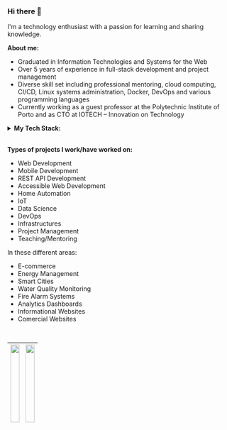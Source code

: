 ### Hi there 👋

I'm a technology enthusiast with a passion for learning and sharing knowledge. 

**About me:**
- Graduated in Information Technologies and Systems for the Web
- Over 5 years of experience in full-stack development and project management
- Diverse skill set including professional mentoring, cloud computing, CI/CD, Linux systems administration, Docker, DevOps and various programming languages
- Currently working as a guest professor at the Polytechnic Institute of Porto and as CTO at IOTECH – Innovation on Technology


<details>
<summary>
	<b>My Tech Stack:</b>
</summary>

<br/>

**Currently learning / Want to learn:**
<div>
	<img width="50" style="margin: 0.25rem;" src="./icons/rust.png" alt="Rust" title="Rust"/>
	<img width="50" style="margin: 0.25rem;" src="./icons/go.png" alt="Go" title="Go"/>
</div>

<br/>

**Languages:**
<div>
    <img width="50" style="margin: 0.25rem;" src="./icons/html.png" alt="HTML" title="HTML"/>
	<img width="50" style="margin: 0.25rem;" src="./icons/css.png" alt="CSS" title="CSS"/>
	<img width="50" style="margin: 0.25rem;" src="./icons/sass.png" alt="Sass" title="Sass"/>
    <img width="50" style="margin: 0.25rem;" src="./icons/js.png" alt="JavaScript" title="JavaScript"/>
    <img width="50" style="margin: 0.25rem;" src="./icons/ts.png" alt="TypeScript" title="TypeScript"/>
    <img width="50" style="margin: 0.25rem;" src="./icons/python.png" alt="Python" title="Python"/>
    <img width="50" style="margin: 0.25rem;" src="./icons/php.png" alt="php (elephpant)" title="php (elephpant)"/>
	<img width="50" style="margin: 0.25rem;" src="./icons/bash.png" alt="bash" title="bash"/>
</div>

<br/>

**Frameworks/Tools:**
<div>
    <img width="50" style="margin: 0.25rem;" src="./icons/jupyter.png" alt="Jupyter Notebook" title="Jupyter Notebook"/>
	<img width="50" style="margin: 0.25rem;" src="./icons/bootstrap.png" alt="Bootstrap" title="Bootstrap"/>
	<img width="50" style="margin: 0.25rem;" src="./icons/tailwindcss.png" alt="Tailwind CSS" title="Tailwind CSS"/>  
    <img width="50" style="margin: 0.25rem;" src="./icons/bulma.png" alt="Bulma" title="Bulma"/>
    <img width="50" style="margin: 0.25rem;" src="./icons/react.png" alt="React" title="React"/>
	<img width="50" style="margin: 0.25rem;" src="./icons/vuejs.png" alt="Vue.js" title="Vue.js"/>
	<img width="50" style="margin: 0.25rem;" src="./icons/vuetify.png" alt="Vuetify.js" title="Vuetify.js"/>
	<img width="50" style="margin: 0.25rem;" src="./icons/capacitor.png" alt="Capacitor" title="Capacitor"/>
    <img width="50" style="margin: 0.25rem;" src="./icons/nodejs.png" alt="Node.js" title="Node.js"/>
	<img width="50" style="margin: 0.25rem;" src="./icons/express.png" alt="Express" title="Express"/>
	<img width="50" style="margin: 0.25rem;" src="./icons/strapi.png" alt="Strapi" title="Strapi"/>
	<img width="50" style="margin: 0.25rem;" src="./icons/laravel.png" alt="Laravel" title="Laravel"/>
    <img width="50" style="margin: 0.25rem;" src="./icons/wordpress.png" alt="Wordpress" title="Wordpress"/>
	<img width="50" style="margin: 0.25rem;" src="./icons/woocommerce.png" alt="Woocommerce" title="Woocommerce"/>
	<img width="50" style="margin: 0.25rem;" src="./icons/socket_io.png" alt="Socket.io" title="Socket.io"/>
	<img width="50" style="margin: 0.25rem;" src="./icons/android.png" alt="Android" title="Android"/>
	<img width="50" style="margin: 0.25rem;" src="./icons/firebase.png" alt="Firebase" title="Firebase"/>
</div> 

<br/>

**Databases:**
<div>
    <img width="50" style="margin: 0.25rem;" src="./icons/postgresql.png" alt="PostgreSQL" title="PostgreSQL"/>
	<img width="50" style="margin: 0.25rem;" src="./icons/mysql.png" alt="MySQL" title="MySQL"/>
	<img width="50" style="margin: 0.25rem;" src="./icons/redis.png" alt="redis" title="redis"/>
	<img width="50" style="margin: 0.25rem;" src="./icons/mongodb.png" alt="mongoDB" title="mongoDB"/>
    <img width="50" style="margin: 0.25rem;" src="./icons/sqlite.png" alt="SQLite" title="SQLite"/>
	<img width="50" style="margin: 0.25rem;" src="./icons/questdb.png" alt="QuestDB" title="QuestDB"/>
	
</div> 

<br/>

**DevOps/Infrastructure:**
<div>
    <img width="50" style="margin: 0.25rem;" src="./icons/docker.png" alt="Docker" title="Docker"/>
	<img width="50" style="margin: 0.25rem;" src="./icons/nginx.png" alt="Nginx" title="Nginx"/>
	<img width="50" style="margin: 0.25rem;" src="./icons/apache.png" alt="Apache" title="Apache"/>
	<img width="50" style="margin: 0.25rem;" src="./icons/gcp.png" alt="GCP" title="GCP"/>
	<img width="50" style="margin: 0.25rem;" src="./icons/linux.png" alt="Linux" title="Linux"/>
	<img width="50" style="margin: 0.25rem;" src="./icons/proxmox.png" alt="Proxmox" title="Proxmox"/>
	<img width="50" style="margin: 0.25rem;" src="./icons/portainer.png" alt="Portainer" title="Portainer"/>
	<img width="50" style="margin: 0.25rem;" src="./icons/pfsense.png" alt="PfSense" title="PfSense"/>
</div> 

<br/>

**CI/CD:**
<div>
	<img width="50" style="margin: 0.25rem;" src="./icons/github_actions.png" alt="Github Actions" title="Github Actions"/>
</div>

<br/>

**Tools:**
<div>
	<img width="50" style="margin: 0.25rem;" src="./icons/postman.png" alt="Postman" title="Postman"/>
	<img width="50" style="margin: 0.25rem;" src="./icons/git.png" alt="Git" title="Git"/>
	<img width="50" style="margin: 0.25rem;" src="./icons/github.png" alt="GitHub" title="GitHub"/>
	<img width="50" style="margin: 0.25rem;" src="./icons/vscode.png" alt="Visual Studio Code" title="Visual Studio Code"/>
	<img width="50" style="margin: 0.25rem;" src="./icons/android_studio.png" alt="Android Studio" title="Android Studio"/>
</div>

<br/>

**Design Tools:**
<div>
	<img width="50" style="margin: 0.25rem;" src="./icons/figma.png" alt="Figma" title="Figma"/>
	<img width="50" style="margin: 0.25rem;" src="./icons/adobe_xd.png" alt="Adobe XD" title="Adobe XD"/>
	<img width="50" style="margin: 0.25rem;" src="./icons/adobe_illustrator.png" alt="Adobe Illustrator" title="Adobe Illustrator"/>
	<img width="50" style="margin: 0.25rem;" src="./icons/adobe_photoshop.png" alt="Adobe Photoshop" title="Adobe Photoshop"/>
	<img width="50" style="margin: 0.25rem;" src="./icons/adobe_premiere.png" alt="Adobe Premiere Pro" title="Adobe Premiere Pro"/>
</div>

<br/>

**Home Automation:**
<div>
	<img width="50" style="margin: 0.25rem;" src="./icons/home_assistant.png" alt="Home Assistant" title="Home Assistant"/>
</div>

<br/>
</details>
<br/>

**Types of projects I work/have worked on:**
- Web Development
- Mobile Development
- REST API Development
- Accessible Web Development
- Home Automation
- IoT
- Data Science
- DevOps
- Infrastructures
- Project Management
- Teaching/Mentoring

In these different areas:
- E-commerce
- Energy Management
- Smart Cities
- Water Quality Monitoring
- Fire Alarm Systems
- Analytics Dashboards
- Informational Websites
- Comercial Websites


<br/>


| <img height="175px" width="100%" align="center" src="https://github-readme-stats-nine-xi-32.vercel.app/api?username=IOTech-DanielCarneiro&show_icons=true&hide_rank=true&theme=github_dark_dimmed"> | <img height="175px" width="100%" align="center" src="https://github-readme-stats-nine-xi-32.vercel.app/api/top-langs/?username=IOTech-DanielCarneiro&hide_progress=true&langs_count=10&layout=compact&theme=github_dark_dimmed"> |
| --------------------------------------------------------------------------------------------------------------------------------------------------------------------------------------------------- | -------------------------------------------------------------------------------------------------------------------------------------------------------------------------------------------------------------------------------- |